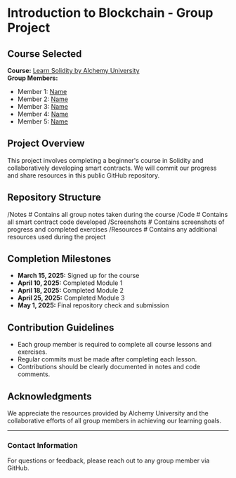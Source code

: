 # Introduction to Blockchain - Group Project  

## Course Selected  
**Course:** [Learn Solidity by Alchemy University](https://www.alchemy.com/university/courses/solidity)  
**Group Members:**  
- Member 1: [Name](GitHubProfileLink)  
- Member 2: [Name](GitHubProfileLink)  
- Member 3: [Name](GitHubProfileLink)  
- Member 4: [Name](GitHubProfileLink)  
- Member 5: [Name](GitHubProfileLink)  

## Project Overview  
This project involves completing a beginner's course in Solidity and collaboratively developing smart contracts. We will commit our progress and share resources in this public GitHub repository.  

## Repository Structure  
/Notes # Contains all group notes taken during the course
/Code # Contains all smart contract code developed
/Screenshots # Contains screenshots of progress and completed exercises
/Resources # Contains any additional resources used during the project


## Completion Milestones  
- **March 15, 2025:** Signed up for the course  
- **April 10, 2025:** Completed Module 1  
- **April 18, 2025:** Completed Module 2  
- **April 25, 2025:** Completed Module 3  
- **May 1, 2025:** Final repository check and submission  

## Contribution Guidelines  
- Each group member is required to complete all course lessons and exercises.  
- Regular commits must be made after completing each lesson.  
- Contributions should be clearly documented in notes and code comments.  

## Acknowledgments  
We appreciate the resources provided by Alchemy University and the collaborative efforts of all group members in achieving our learning goals.  

---  

### Contact Information  
For questions or feedback, please reach out to any group member via GitHub.  
